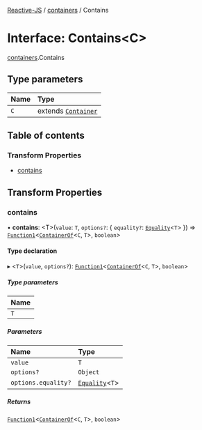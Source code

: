 [Reactive-JS](../README.md) / [containers](../modules/containers.md) / Contains

# Interface: Contains<C\>

[containers](../modules/containers.md).Contains

## Type parameters

| Name | Type |
| :------ | :------ |
| `C` | extends [`Container`](containers.Container.md) |

## Table of contents

### Transform Properties

- [contains](containers.Contains.md#contains)

## Transform Properties

### contains

• **contains**: <T\>(`value`: `T`, `options?`: { `equality?`: [`Equality`](../modules/functions.md#equality)<`T`\>  }) => [`Function1`](../modules/functions.md#function1)<[`ContainerOf`](../modules/containers.md#containerof)<`C`, `T`\>, `boolean`\>

#### Type declaration

▸ <`T`\>(`value`, `options?`): [`Function1`](../modules/functions.md#function1)<[`ContainerOf`](../modules/containers.md#containerof)<`C`, `T`\>, `boolean`\>

##### Type parameters

| Name |
| :------ |
| `T` |

##### Parameters

| Name | Type |
| :------ | :------ |
| `value` | `T` |
| `options?` | `Object` |
| `options.equality?` | [`Equality`](../modules/functions.md#equality)<`T`\> |

##### Returns

[`Function1`](../modules/functions.md#function1)<[`ContainerOf`](../modules/containers.md#containerof)<`C`, `T`\>, `boolean`\>
